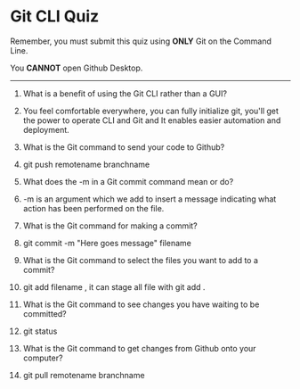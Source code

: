 # Git CLI Quiz

Remember, you must submit this quiz using __ONLY__ Git on the Command Line. 

You __CANNOT__ open Github Desktop.

---

1. What is a benefit of using the Git CLI rather than a GUI?

1. You feel comfortable everywhere, you can fully initialize git, you'll get the power to operate CLI and Git and It enables easier automation and deployment.


2. What is the Git command to send your code to Github?

2. git push remotename branchname

3. What does the -m in a Git commit command mean or do?

3. -m is an argument which we add to insert a message indicating what action has been performed on the file.

4. What is the Git command for making a commit?

4. git commit -m "Here goes message" filename

5. What is the Git command to select the files you want to add to a commit?

5. git add filename , it can stage all file with git add .

6. What is the Git command to see changes you have waiting to be committed?

6. git status

7. What is the Git command to get changes from Github onto your computer?

7. git pull remotename branchname
